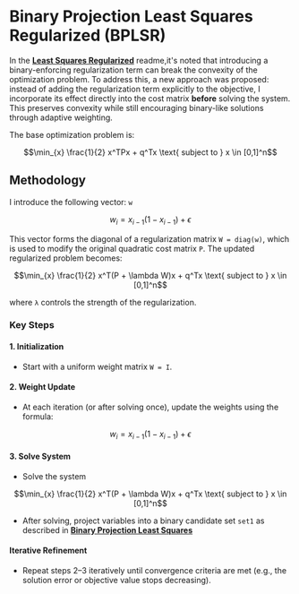 # Binary Projection Least Squares Regularized (BPLSR)

In the [**Least Squares Regularized**](./12_least_squares_regularized.md) readme,it's noted that introducing a binary-enforcing regularization term can break the convexity of the optimization problem. To address this, a new approach was proposed: instead of adding the regularization term explicitly to the objective, I incorporate its effect directly into the cost matrix **before** solving the system. This preserves convexity while still encouraging binary-like solutions through adaptive weighting.

The base optimization problem is:

```math
\min_{x} \frac{1}{2} x^TPx + q^Tx \text{ subject to } x \in [0,1]^n
```

## Methodology

I introduce the following vector: `w`

```math
w_i = x_{i-1}(1-x_{i-1}) + \epsilon
```

This vector forms the diagonal of a regularization matrix `W = diag(w)`, which is used to modify the original quadratic cost matrix `P`. The updated regularized problem becomes:

```math
\min_{x} \frac{1}{2} x^T(P + \lambda W)x + q^Tx \text{ subject to } x \in [0,1]^n
```

where `λ` controls the strength of the regularization.

### Key Steps

#### 1. Initialization
- Start with a uniform weight matrix `W = I`.

#### 2. Weight Update
- At each iteration (or after solving once), update the weights using the formula:

```math
w_i = x_{i-1}(1-x_{i-1}) + \epsilon
```

#### 3. Solve System
- Solve the system 

```math
\min_{x} \frac{1}{2} x^T(P + \lambda W)x + q^Tx \text{ subject to } x \in [0,1]^n
```

- After solving, project variables into a binary candidate set `set1` as described in [**Binary Projection Least Squares**](./11_binary_projection_ls.md)

#### Iterative Refinement

- Repeat steps 2–3 iteratively until convergence criteria are met (e.g., the solution error or objective value stops decreasing).


